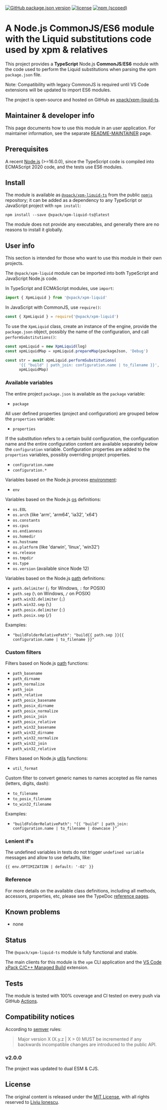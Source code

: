 [![GitHub package.json version](https://img.shields.io/github/package-json/v/xpack/xpm-liquid-ts)](https://github.com/xpack/xpm-liquid-ts/blob/mater/package.json)
[![license](https://img.shields.io/github/license/xpack/xpm-liquid-ts.svg)](https://github.com/xpack/xpm-liquid-ts/blob/xpack/LICENSE)
[![npm (scoped)](https://img.shields.io/npm/v/@xpack/xpm-liquid.svg)](https://www.npmjs.com/package/@xpack/xpm-liquid/)

# A Node.js CommonJS/ES6 module with the Liquid substitutions code used by xpm & relatives

This project provides a **TypeScript** Node.js **CommonJS**/**ES6** module
with the code used to perform the Liquid substitutions when parsing
the xpm `package.json` file.

Note: Compatibility with legacy CommonJS is required until VS Code extensions
will be updated to import ES6 modules.

The project is open-source and hosted on GitHub as
[xpack/xpm-liquid-ts](https://github.com/xpack/xpm-liquid-ts.git).

## Maintainer & developer info

This page documents how to use this module in an user application.
For maintainer information, see the separate
[README-MAINTAINER](https://github.com/xpack/xpm-liquid-ts/blob/master/README-MAINTAINER.md)
page.

## Prerequisites

A recent [Node.js](https://nodejs.org) (>=16.0.0), since the TypeScript code
is compiled into ECMAScript 2020 code, and the tests use ES6 modules.

## Install

The module is available as
[`@xpack/xpm-liquid-ts`](https://www.npmjs.com/package/@xpack/xpm-liquid-ts)
from the public [`npmjs`](https://www.npmjs.com) repository;
it can be added as a dependency to any TypeScript or JavaScript
project with `npm install`:

```console
npm install --save @xpack/xpm-liquid-ts@latest
```

The module does not provide any executables, and generally there are no
reasons to install it globally.

## User info

This section is intended for those who want to use this module in their
own projects.

The `@xpack/xpm-liquid` module can be imported into both TypeScript
and JavaScript Node.js code.

In TypeScript and ECMAScript modules, use `import`:

```typescript
import { XpmLiquid } from '@xpack/xpm-liquid'
```

In JavaScript with CommonJS, use `require()`:

```javascript
const { XpmLiquid } = require('@xpack/xpm-liquid')
```

To use the `XpmLiquid` class, create an instance of the engine, provide the
`package.json` object, possibly the name of the configuration, and
call `performSubstitutions()`:

```js
const xpmLiquid = new XpmLiquid(log)
const xpmLiquidMap = xpmLiquid.prepareMap(packageJson, 'Debug')

const str = await xpmLiquid.performSubstitutions(
      '{{ "build" | path_join: configuration.name | to_filename }}',
      xpmLiquidMap)
```

### Available variables

The entire project `package.json` is available as the `package` variable:

- `package`

All user defined properties (project and configuration) are grouped
below the `properties` variable:

- `properties`

If the substitution refers to a certain build configuration, the configuration
name and the entire configuration content are available separately below
the `configuration` variable. Configuration properties are added to the
`properties` variables, possibly overriding project properties.

- `configuration.name`
- `configuration.*`

Variables based on the Node.js process
[environment](https://nodejs.org/dist/latest-v18.x/docs/api/process.html#process_process_env):

- `env`

Variables based on the Node.js
[os](https://nodejs.org/dist/latest-v16.x/docs/api/os.html) definitions:

- `os.EOL`
- `os.arch` (like 'arm', 'arm64', 'ia32', 'x64')
- `os.constants`
- `os.cpus`
- `os.endianness`
- `os.homedir`
- `os.hostname`
- `os.platform` (like 'darwin', 'linux', 'win32')
- `os.release`
- `os.tmpdir`
- `os.type`
- `os.version` (available since Node 12)

Variables based on the Node.js
[path](https://nodejs.org/dist/latest-v16.x/docs/api/path.html) definitions:

- `path.delimiter` (`;` for Windows, `:` for POSIX)
- `path.sep` (`\` on Windows, `/` on POSIX)
- `path.win32.delimiter` (`;`)
- `path.win32.sep` (`\`)
- `path.posix.delimiter` (`:`)
- `path.posix.sep` (`/`)

Examples:

- `"buildFolderRelativePath": "build{{ path.sep }}{{ configuration.name | to_filename }}"`

### Custom filters

Filters based on Node.js
[path](https://nodejs.org/dist/latest-v16.x/docs/api/path.html) functions:

- `path_basename`
- `path_dirname`
- `path_normalize`
- `path_join`
- `path_relative`
- `path_posix_basename`
- `path_posix_dirname`
- `path_posix_normalize`
- `path_posix_join`
- `path_posix_relative`
- `path_win32_basename`
- `path_win32_dirname`
- `path_win32_normalize`
- `path_win32_join`
- `path_win32_relative`

Filters based on Node.js
[utils](https://nodejs.org/dist/latest-v16.x/docs/api/util.html) functions:

- `util_format`

Custom filter to convert generic names to names accepted
as file names (letters, digits, dash):

- `to_filename`
- `to_posix_filename`
- `to_win32_filename`

Examples:

- `"buildFolderRelativePath": "{{ "build" | path_join: configuration.name | to_filename | downcase }"`

### Lenient if's

The undefined variables in tests do not trigger `undefined variable` messages
and allow to use defaults, like:

```
{{ env.OPTIMIZATION | default: '-O2' }}
```

### Reference

For more details on the available class definitions, including all methods,
accessors, properties, etc,
please see the TypeDoc
[reference pages](https://xpack.github.io/xpm-liquid-ts).

## Known problems

- none

## Status

The `@xpack/xpm-liquid-ts` module is fully functional and stable.

The main clients for this module is the `xpm` CLI application and the
[VS Code xPack C/C++ Managed Build](https://github.com/xpack/vscode-xpack-extension-ts/)
extension.

## Tests

The module is tested
with 100% coverage and CI tested on every push via GitHub
[Actions](https://github.com/xpack/xpm-liquid-ts/actions).

## Compatibility notices

According to [semver](https://semver.org) rules:

> Major version X (X.y.z | X > 0) MUST be incremented if any
backwards incompatible changes are introduced to the public API.

### v2.0.0

The project was updated to dual ESM & CJS.

## License

The original content is released under the
[MIT License](https://opensource.org/license/mit/),
with all rights reserved to
[Liviu Ionescu](https://github.com/ilg-ul).
